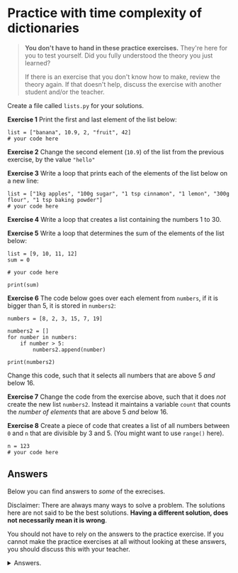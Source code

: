 # Practice with time complexity of dictionaries
> **You don't have to hand in these practice exercises.** They're here for you to test yourself. Did you fully understood the theory you just learned?
>
> If there is an exercise that you don't know how to make, review the theory again. If that doesn't help, discuss the exercise with another student and/or the teacher.

Create a file called `lists.py` for your solutions.


**Exercise 1**
Print the first and last element of the list below:

    list = ["banana", 10.9, 2, "fruit", 42]
    # your code here

**Exercise 2**
Change the second element (`10.9`) of the list from the previous exercise, by the value `"hello"`

**Exercise 3**
Write a loop that prints each of the elements of the list below on a new line:

    list = ["1kg apples", "100g sugar", "1 tsp cinnamon", "1 lemon", "300g flour", "1 tsp baking powder"]
    # your code here

**Exercise 4**
Write a loop that creates a list containing the numbers 1 to 30.

**Exercise 5**
Write a loop that determines the sum of the elements of the list below:

    list = [9, 10, 11, 12]
    sum = 0

    # your code here

    print(sum)

**Exercise 6**
The code below goes over each element from `numbers`, if it is bigger than 5, it is stored in `numbers2`:

    numbers = [8, 2, 3, 15, 7, 19]

    numbers2 = []
    for number in numbers:
        if number > 5:
            numbers2.append(number)

    print(numbers2)

Change this code, such that it selects all numbers that are above 5 *and* below 16.


**Exercise 7**
Change the code from the exercise above, such that it does *not* create the new list `numbers2`.
Instead it maintains a variable `count` that counts the *number of elements* that are above 5 *and* below 16.

**Exercise 8**
Create a piece of code that creates a list of all numbers between `0` and `n` that are divisible by 3 and 5. (You might want to use `range()` here).

    n = 123
    # your code here


## Answers
Below you can find answers to *some* of the exrecises.

Disclaimer: There are always many ways to solve a problem. The solutions here are not said to be the best solutions.
**Having a different solution, does not necessarily mean it is wrong**.

You should not have to rely on the answers to the practice exercise. If you cannot make the practice exercises at all without looking at these answers, you should discuss this with your teacher.

<details markdown="1"><summary  markdown="span">Answers.</summary>

</details>
